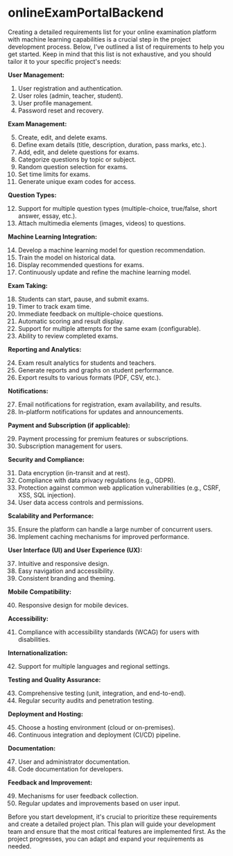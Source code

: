 # onlineExamPortalBackend

Creating a detailed requirements list for your online examination platform with machine learning capabilities is a crucial step in the project development process. Below, I've outlined a list of requirements to help you get started. Keep in mind that this list is not exhaustive, and you should tailor it to your specific project's needs:

**User Management:**

1. User registration and authentication.
2. User roles (admin, teacher, student).
3. User profile management.
4. Password reset and recovery.

**Exam Management:**

5. Create, edit, and delete exams.
6. Define exam details (title, description, duration, pass marks, etc.).
7. Add, edit, and delete questions for exams.
8. Categorize questions by topic or subject.
9. Random question selection for exams.
10. Set time limits for exams.
11. Generate unique exam codes for access.

**Question Types:**

12. Support for multiple question types (multiple-choice, true/false, short answer, essay, etc.).
13. Attach multimedia elements (images, videos) to questions.

**Machine Learning Integration:**

14. Develop a machine learning model for question recommendation.
15. Train the model on historical data.
16. Display recommended questions for exams.
17. Continuously update and refine the machine learning model.

**Exam Taking:**

18. Students can start, pause, and submit exams.
19. Timer to track exam time.
20. Immediate feedback on multiple-choice questions.
21. Automatic scoring and result display.
22. Support for multiple attempts for the same exam (configurable).
23. Ability to review completed exams.

**Reporting and Analytics:**

24. Exam result analytics for students and teachers.
25. Generate reports and graphs on student performance.
26. Export results to various formats (PDF, CSV, etc.).

**Notifications:**

27. Email notifications for registration, exam availability, and results.
28. In-platform notifications for updates and announcements.

**Payment and Subscription (if applicable):**

29. Payment processing for premium features or subscriptions.
30. Subscription management for users.

**Security and Compliance:**

31. Data encryption (in-transit and at rest).
32. Compliance with data privacy regulations (e.g., GDPR).
33. Protection against common web application vulnerabilities (e.g., CSRF, XSS, SQL injection).
34. User data access controls and permissions.

**Scalability and Performance:**

35. Ensure the platform can handle a large number of concurrent users.
36. Implement caching mechanisms for improved performance.

**User Interface (UI) and User Experience (UX):**

37. Intuitive and responsive design.
38. Easy navigation and accessibility.
39. Consistent branding and theming.

**Mobile Compatibility:**

40. Responsive design for mobile devices.

**Accessibility:**

41. Compliance with accessibility standards (WCAG) for users with disabilities.

**Internationalization:**

42. Support for multiple languages and regional settings.

**Testing and Quality Assurance:**

43. Comprehensive testing (unit, integration, and end-to-end).
44. Regular security audits and penetration testing.

**Deployment and Hosting:**

45. Choose a hosting environment (cloud or on-premises).
46. Continuous integration and deployment (CI/CD) pipeline.

**Documentation:**

47. User and administrator documentation.
48. Code documentation for developers.

**Feedback and Improvement:**

49. Mechanisms for user feedback collection.
50. Regular updates and improvements based on user input.

Before you start development, it's crucial to prioritize these requirements and create a detailed project plan. This plan will guide your development team and ensure that the most critical features are implemented first. As the project progresses, you can adapt and expand your requirements as needed.
